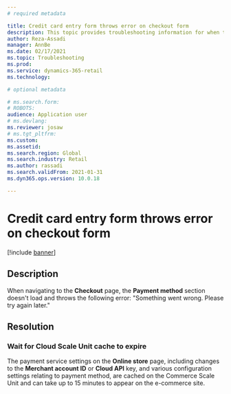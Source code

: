```yaml
---
# required metadata

title: Credit card entry form throws error on checkout form
description: This topic provides troubleshooting information for when the "Payment method" section doesn't load and throws an error. 
author: Reza-Assadi
manager: AnnBe
ms.date: 02/17/2021
ms.topic: Troubleshooting
ms.prod: 
ms.service: dynamics-365-retail
ms.technology: 

# optional metadata

# ms.search.form: 
# ROBOTS: 
audience: Application user
# ms.devlang: 
ms.reviewer: josaw
# ms.tgt_pltfrm: 
ms.custom: 
ms.assetid: 
ms.search.region: Global
ms.search.industry: Retail
ms.author: rassadi
ms.search.validFrom: 2021-01-31
ms.dyn365.ops.version: 10.0.18

---
```


# Credit card entry form throws error on checkout form

[!include [banner](../../includes/banner.md)]

## Description
When navigating to the **Checkout** page, the **Payment method** section doesn't load and throws the following error: "Something went wrong. Please try again later."

## Resolution

### Wait for Cloud Scale Unit cache to expire
The payment service settings on the **Online store** page, including changes to the **Merchant account ID** or **Cloud API** key, and various configuration settings relating to payment method, are cached on the Commerce Scale Unit and can take up to 15 minutes to appear on the e-commerce site.









